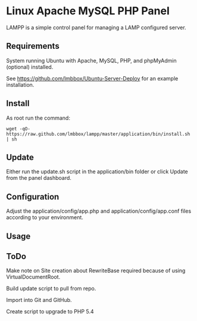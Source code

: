 # Linux Apache MySQL PHP Panel

LAMPP is a simple control panel for managing a LAMP configured server.

## Requirements

System running Ubuntu with Apache, MySQL, PHP, and phpMyAdmin (optional) installed.

See https://github.com/lmbbox/Ubuntu-Server-Deploy for an example installation.

## Install

As root run the command:

	wget -qO- https://raw.github.com/lmbbox/lampp/master/application/bin/install.sh | sh

## Update

Either run the update.sh script in the application/bin folder or click Update from the panel dashboard.

## Configuration

Adjust the application/config/app.php and application/config/app.conf files according to your environment.

## Usage



## ToDo

Make note on Site creation about RewriteBase required because of using VirtualDocumentRoot.

Build update script to pull from repo.

Import into Git and GitHub.

Create script to upgrade to PHP 5.4
